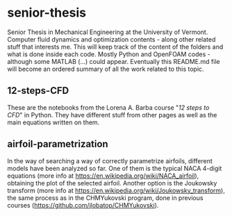 # senior-thesis
Senior Thesis in Mechanical Engineering at the University of Vermont. Computer fluid dynamics and optimization contents - along other related stuff that interests me. This will keep track of the content of the folders and what is done inside each code. Mostly Python and OpenFOAM codes - although some MATLAB (...) could appear. Eventually this README.md file will become an ordered summary of all the work related to this topic.
 
## 12-steps-CFD
These are the notebooks from the Lorena A. Barba course "*12 steps to CFD*" in Python. They have different stuff from other pages as well as the main equations written on them.


## airfoil-parametrization
In the way of searching a way of correctly parametrize airfoils, different models have been analyzed so far. One of them is the typical NACA 4-digit equations (more info at <https://en.wikipedia.org/wiki/NACA_airfoil>), obtaining the plot of the selected airfoil. Another option is the Joukowsky transform (more info at <https://en.wikipedia.org/wiki/Joukowsky_transform>), the same process as in the CHMYukovski program, done in previous courses (<https://github.com/jlobatop/CHMYukovski>).